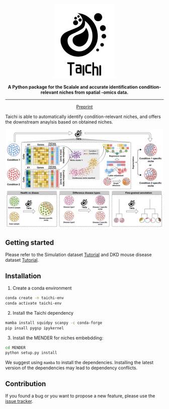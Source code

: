 <div align="center">
<img src="https://github.com/C0nc/TAICHI/blob/main/logo.png" width="200px">

**A Python package for the Scalale and accurate identification condition-relevant niches from spatial -omics data.**

---

<p align="center">
  <a href="https://www.biorxiv.org/content/10.1101/2023.01.10.523386v2" target="_blank">Preprint</a>
</p>

</div>

Taichi is able to automatically identify condition-relevant niches, and offers the downstream anaylsis based on obtained niches.
</p>
<p align="center">
  <img src="https://github.com/C0nc/TAICHI/blob/main/pipeline.jpg" width="800px">
</p>

## Getting started

Please refer to the Simulation dataset [Tutorial][link-tutorial_1] and DKD mouse disease dataset [Tutorial][link-tutorial_2].

## Installation

1. Create a conda environment
```bash
conda create -n taichi-env
conda activate taichi-env
```
2. Install the Taichi dependency
```bash
mamba install squidpy scanpy -c conda-forge
pip insall pygsp ipykernel
```
3. Install the MENDER for niches embebdding:
```bash
cd MENDER
python setup.py install
```

We suggest using `mamba` to install the dependencies.
Installing the latest version of the dependencies may lead to dependency conflicts.

## Contribution

If you found a bug or you want to propose a new feature, please use the [issue tracker][issue-tracker].

[issue-tracker]: https://github.com/CSOgroup/cellcharter/issues
[link-docs]: https://cellcharter.readthedocs.io
[link-api]: https://cellcharter.readthedocs.io/en/latest/api.html
[link-tutorial_1]: https://github.com/C0nc/TAICHI/blob/main/Tutorial.ipynb
[link-tutorial_2]: https://github.com/C0nc/TAICHI/blob/main/Tutorial_real_data.ipynb
